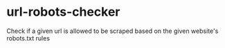 # url-robots-checker
Check if a given url is allowed to be scraped based on the given website's robots.txt rules
